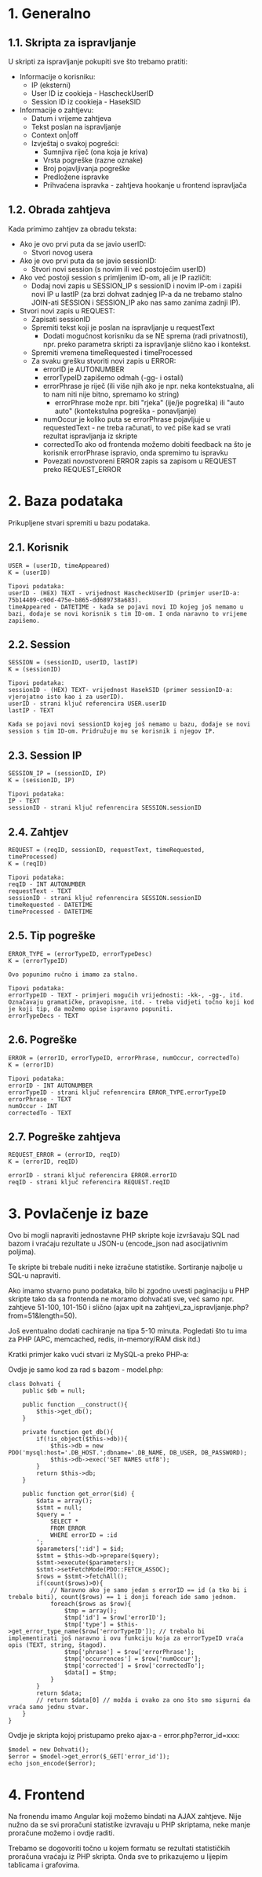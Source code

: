 # 1. Generalno

## 1.1. Skripta za ispravljanje

U skripti za ispravljanje pokupiti sve što trebamo pratiti:
* Informacije o korisniku:
    * IP (eksterni)
    * User ID iz cookieja - HascheckUserID
    * Session ID iz cookieja - HasekSID
* Informacije o zahtjevu:
    * Datum i vrijeme zahtjeva
    * Tekst poslan na ispravljanje
    * Context on|off
    * Izvještaj o svakoj pogrešci:
        * Sumnjiva riječ (ona koja je kriva)
        * Vrsta pogreške (razne oznake)
        * Broj pojavljivanja pogreške
        * Predložene ispravke
        * Prihvaćena ispravka - zahtjeva hookanje u frontend ispravljača

## 1.2. Obrada zahtjeva

Kada primimo zahtjev za obradu teksta:
* Ako je ovo prvi puta da se javio userID:
    * Stvori novog usera
* Ako je ovo prvi puta da se javio sessionID:
    * Stvori novi session (s novim ili već postojećim userID)
* Ako već postoji session s primljenim ID-om, ali je IP različit:
    * Dodaj novi zapis u SESSION_IP s sessionID i novim IP-om i zapiši novi IP u lastIP (za brzi dohvat zadnjeg IP-a da ne trebamo stalno JOIN-ati SESSION i SESSION_IP ako nas samo zanima zadnji IP).
* Stvori novi zapis u REQUEST:
    * Zapisati sessionID
    * Spremiti tekst koji je poslan na ispravljanje u requestText
        * Dodati mogućnost korisniku da se NE sprema (radi privatnosti), npr. preko parametra skripti za ispravljanje slično kao i kontekst.
    * Spremiti vremena timeRequested i timeProcessed
    * Za svaku grešku stvoriti novi zapis u ERROR:
        * errorID je AUTONUMBER
        * errorTypeID zapišemo odmah (-gg- i ostali)
        * errorPhrase je riječ (ili više njih ako je npr. neka kontekstualna, ali to nam niti nije bitno, spremamo ko string)
            * errorPhrase može npr. biti "rjeka" (ije/je pogreška) ili "auto auto" (kontekstulna pogreška - ponavljanje)
        * numOccur je koliko puta se errorPhrase pojavljuje u requestedText - ne treba računati, to već piše kad se vrati rezultat ispravljanja iz skripte
        * correctedTo ako od frontenda možemo dobiti feedback na što je korisnik errorPhrase ispravio, onda spremimo tu ispravku
        * Povezati novostvoreni ERROR zapis sa zapisom u REQUEST preko REQUEST_ERROR

# 2. Baza podataka
Prikupljene stvari spremiti u bazu podataka.

## 2.1. Korisnik
```
USER = (userID, timeAppeared)
K = (userID)

Tipovi podataka:
userID - (HEX) TEXT - vrijednost HascheckUserID (primjer userID-a: 75b14409-c90d-475e-b865-dd689738a683).
timeAppeared - DATETIME - kada se pojavi novi ID kojeg još nemamo u bazi, dodaje se novi korisnik s tim ID-om. I onda naravno to vrijeme zapišemo.
```

## 2.2. Session
```
SESSION = (sessionID, userID, lastIP)
K = (sessionID)

Tipovi podataka:
sessionID - (HEX) TEXT- vrijednost HasekSID (primer sessionID-a: vjerojatno isto kao i za userID).
userID - strani ključ referencira USER.userID
lastIP - TEXT

Kada se pojavi novi sessionID kojeg još nemamo u bazu, dodaje se novi session s tim ID-om. Pridružuje mu se korisnik i njegov IP.
```

## 2.3. Session IP
```
SESSION_IP = (sessionID, IP)
K = (sessionID, IP)

Tipovi podataka:
IP - TEXT
sessionID - strani ključ refenrencira SESSION.sessionID
```

## 2.4. Zahtjev
```
REQUEST = (reqID, sessionID, requestText, timeRequested, timeProcessed)
K = (reqID)

Tipovi podataka:
reqID - INT AUTONUMBER
requestText - TEXT
sessionID - strani ključ refenrencira SESSION.sessionID
timeRequested - DATETIME
timeProcessed - DATETIME
```

## 2.5. Tip pogreške
```
ERROR_TYPE = (errorTypeID, errorTypeDesc)
K = (errorTypeID)

Ovo popunimo ručno i imamo za stalno.

Tipovi podataka:
errorTypeID - TEXT - primjeri mogućih vrijednosti: -kk-, -gg-, itd. Označavaju gramatičke, pravopisne, itd. - treba vidjeti točno koji kod je koji tip, da možemo opise ispravno popuniti.
errorTypeDecs - TEXT
```

## 2.6. Pogreške
```
ERROR = (errorID, errorTypeID, errorPhrase, numOccur, correctedTo)
K = (errorID)

Tipovi podataka:
errorID - INT AUTONUMBER
errorTypeID - strani ključ refenrencira ERROR_TYPE.errorTypeID
errorPhrase - TEXT
numOccur - INT
correctedTo - TEXT
```

## 2.7. Pogreške zahtjeva
```
REQUEST_ERROR = (errorID, reqID)
K = (errorID, reqID)

errorID - strani ključ referencira ERROR.errorID
reqID - strani ključ referencira REQUEST.reqID
```

# 3. Povlačenje iz baze

Ovo bi mogli napraviti jednostavne PHP skripte koje izvršavaju SQL nad bazom i vraćaju rezultate u JSON-u (encode_json nad asocijativnim poljima).

Te skripte bi trebale nuditi i neke izračune statistike. Sortiranje najbolje u SQL-u napraviti.

Ako imamo stvarno puno podataka, bilo bi zgodno uvesti paginaciju u PHP skripte tako da sa frontenda ne moramo dohvaćati sve, već samo npr. zahtjeve 51-100, 101-150 i slično (ajax upit na zahtjevi_za_ispravljanje.php?from=51&length=50).

Još eventualno dodati cachiranje na tipa 5-10 minuta. Pogledati što tu ima za PHP (APC, memcached, redis, in-memory/RAM disk itd.)

Kratki primjer kako vući stvari iz MySQL-a preko PHP-a:

Ovdje je samo kod za rad s bazom - model.php:
```
class Dohvati {
    public $db = null;

    public function __construct(){
        $this->get_db();
    }

    private function get_db(){
        if(!is_object($this->db)){
            $this->db = new PDO('mysql:host='.DB_HOST.';dbname='.DB_NAME, DB_USER, DB_PASSWORD);
            $this->db->exec('SET NAMES utf8');
        }
        return $this->db;
    }

    public function get_error($id) {
        $data = array();
        $stmt = null;
        $query = '
            SELECT *
            FROM ERROR
            WHERE errorID = :id
        ';
        $parameters[':id'] = $id;
        $stmt = $this->db->prepare($query);
        $stmt->execute($parameters);
        $stmt->setFetchMode(PDO::FETCH_ASSOC);
        $rows = $stmt->fetchAll();
        if(count($rows)>0){
            // Naravno ako je samo jedan s errorID == id (a tko bi i trebalo biti), count($rows) == 1 i donji foreach ide samo jednom.
            foreach($rows as $row){
                $tmp = array();
                $tmp['id'] = $row['errorID'];
                $tmp['type'] = $this->get_error_type_name($row['errorTypeID']); // trebalo bi implementirati još naravno i ovu funkciju koja za errorTypeID vraća opis (TEXT, string, štagod).
                $tmp['phrase'] = $row['errorPhrase'];
                $tmp['occurrences'] = $row['numOccur'];
                $tmp['corrected'] = $row['correctedTo'];
                $data[] = $tmp;
            }
        }
        return $data;
        // return $data[0] // možda i ovako za ono što smo sigurni da vraća samo jednu stvar.
    }
}
```

Ovdje je skripta kojoj pristupamo preko ajax-a - error.php?error_id=xxx:
```
$model = new Dohvati();
$error = $model->get_error($_GET['error_id']);
echo json_encode($error);
```

# 4. Frontend

Na fronendu imamo Angular koji možemo bindati na AJAX zahtjeve. Nije nužno da se svi proračuni statistike izvravaju u PHP skriptama, neke manje proračune možemo i ovdje raditi.

Trebamo se dogovoriti točno u kojem formatu se rezultati statističkih proračuna vraćaju iz PHP skripta. Onda sve to prikazujemo u lijepim tablicama i grafovima.
